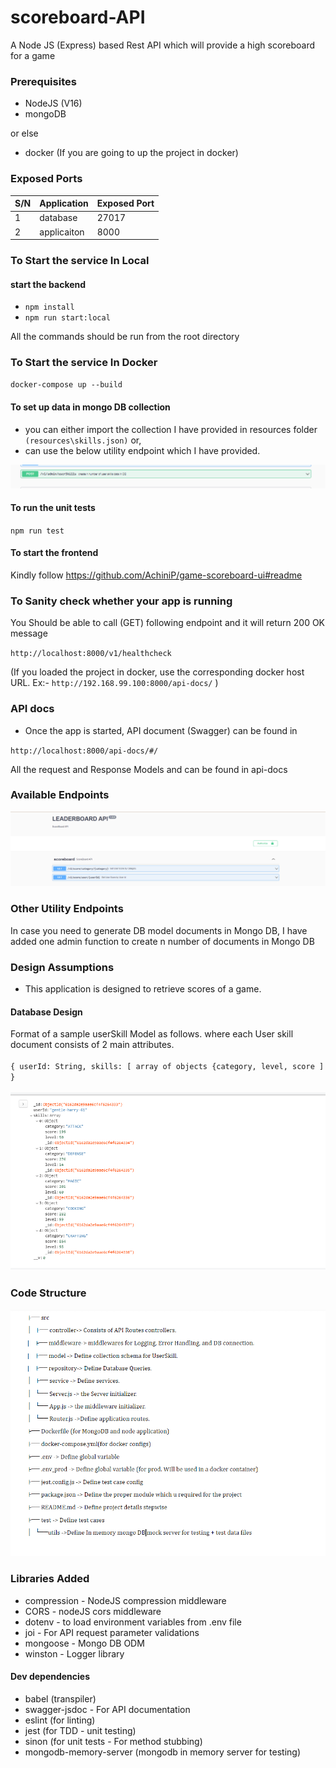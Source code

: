# scoreboard-API

A Node JS (Express) based Rest API which will provide a high scoreboard for a game
### Prerequisites

- NodeJS (V16)
- mongoDB

or else

- docker (If you are going to up the project in docker)

### Exposed Ports

| S/N | Application | Exposed Port |
|-----|-------------|--------------|
| 1 | database | 27017 |
| 2 | applicaiton | 8000 |

### To Start the service In Local

#### start the backend

- `npm install`
- `npm run start:local`

All the commands should be run from the root directory
<br/>

### To Start the service In Docker

`docker-compose up --build`

#### To set up data in mongo DB collection

- you can either import the collection I have provided in
  resources folder `(resources\skills.json)` or,
-  can use the below utility endpoint which I have provided.

![img.png](resources/img2.png)

#### To run the unit tests

`npm run test
`
#### To start the frontend

Kindly follow https://github.com/AchiniP/game-scoreboard-ui#readme

### To Sanity check whether your app is running

You Should be able to call (GET) following endpoint and it will return 200 OK message

`http://localhost:8000/v1/healthcheck`

(If you loaded the project in docker, use the corresponding docker host URL. Ex:- `http://192.168.99.100:8000/api-docs/` )


### API docs

- Once the app is started, API document (Swagger) can be found in

`http://localhost:8000/api-docs/#/`

All the request and Response Models and can be found in api-docs

### Available Endpoints

![img.png](resources/img.png)

### Other Utility Endpoints

In case you need to generate DB model documents in Mongo DB, I have added one admin function to create n number
of documents in Mongo DB

### Design Assumptions

- This application is designed to retrieve scores of a game.

#### Database Design

Format of a sample userSkill Model as follows.
where each User skill document consists of 2 main attributes.
<br/>
<br/>
`{
userId: String,
skills: [ array of objects {category, level, score ]
}`
<br/>
<br/>
![img.png](resources/img3.png)

### Code Structure

![img.png](resources/code_structure.PNG)

### Libraries Added

- compression - NodeJS compression middleware
- CORS - nodeJS cors middleware
- dotenv - to load environment variables from .env file
- joi - For API request parameter validations
- mongoose - Mongo DB ODM
- winston - Logger library

#### Dev dependencies

- babel (transpiler)
- swagger-jsdoc - For API documentation
- eslint (for linting)
- jest (for TDD - unit testing)
- sinon (for unit tests - For method stubbing)
- mongodb-memory-server (mongodb in memory server for testing)



